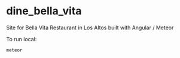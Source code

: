 # dine_bella_vita
Site for Bella Vita Restaurant in Los Altos built with Angular / Meteor 

To run local:

```
meteor
```
